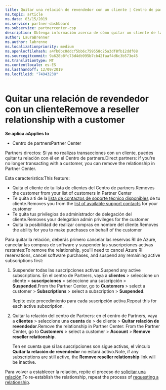 ```yaml
---
title: Quitar una relación de revendedor con un cliente | Centro de partners
ms.topic: article
ms.date: 03/15/2019
ms.service: partner-dashboard
ms.subservice: partnercenter-csp
description: Obtenga información acerca de cómo quitar un cliente de la lista de clientes, quitar sus propios privilegios de administrador delegado y dejar de realizar compras o ofrecer soporte técnico.
author: LauraBrenner
ms.author: labrenne
ms.localizationpriority: medium
ms.openlocfilehash: a4fb0bc0ddcf5bb6c759558c25a3df8fb12ddf08
ms.sourcegitcommit: 9a628b8fc73d4db995b7cb42faaf4d6c3b573e45
ms.translationtype: MT
ms.contentlocale: es-ES
ms.lasthandoff: 12/09/2019
ms.locfileid: "74943238"
---
```

# <a name="remove-a-reseller-relationship-with-a-customer"></a><span data-ttu-id="21f32-103">Quitar una relación de revendedor con un cliente</span><span class="sxs-lookup"><span data-stu-id="21f32-103">Remove a reseller relationship with a customer</span></span>

<span data-ttu-id="21f32-104">**Se aplica a**</span><span class="sxs-lookup"><span data-stu-id="21f32-104">**Applies to**</span></span>

-   <span data-ttu-id="21f32-105">Centro de partners</span><span class="sxs-lookup"><span data-stu-id="21f32-105">Partner Center</span></span>

<span data-ttu-id="21f32-106">Partners directos: Si ya no realizas transacciones con un cliente, puedes quitar tu relación con él en el Centro de partners.</span><span class="sxs-lookup"><span data-stu-id="21f32-106">Direct partners: if you're no longer transacting with a customer, you can remove the relationship in Partner Center.</span></span> 

<span data-ttu-id="21f32-107">Esta característica:</span><span class="sxs-lookup"><span data-stu-id="21f32-107">This feature:</span></span>
*  <span data-ttu-id="21f32-108">Quita el cliente de tu lista de clientes del Centro de partners.</span><span class="sxs-lookup"><span data-stu-id="21f32-108">Removes the customer from your list of customers in Partner Center</span></span>
*  <span data-ttu-id="21f32-109">Te quita a ti de la [lista de contactos de soporte técnico disponibles](assign-support-contacts.md) de tu cliente.</span><span class="sxs-lookup"><span data-stu-id="21f32-109">Removes you from the [list of available support contacts](assign-support-contacts.md) for your customer</span></span>
*  <span data-ttu-id="21f32-110">Te quita tus privilegios de administrador de delegación del cliente.</span><span class="sxs-lookup"><span data-stu-id="21f32-110">Removes your delegation admin privileges for the customer</span></span>
*  <span data-ttu-id="21f32-111">Quita la posibilidad de realizar compras en nombre del cliente.</span><span class="sxs-lookup"><span data-stu-id="21f32-111">Removes the ability for you to make purchases on behalf of the customer</span></span>

<span data-ttu-id="21f32-112">Para quitar la relación, deberás primero cancelar las reservas RI de Azure, cancelar las compras de software y suspender las suscripciones activas restantes:</span><span class="sxs-lookup"><span data-stu-id="21f32-112">To remove the relationship, you'll need to cancel Azure RI reservations, cancel software purchases, and suspend any remaining active subscriptions first:</span></span>
1. <span data-ttu-id="21f32-113">Suspender todas las suscripciones activas.</span><span class="sxs-lookup"><span data-stu-id="21f32-113">Suspend any active subscriptions.</span></span> <span data-ttu-id="21f32-114">En el centro de Partners, vaya a **clientes** > seleccione un cliente > **suscripciones** > seleccione una suscripción > **Suspended**.</span><span class="sxs-lookup"><span data-stu-id="21f32-114">From the Partner Center, go to **Customers** > select a customer > **Subscriptions** > select a subscription > **Suspended**.</span></span> 

   <span data-ttu-id="21f32-115">Repite este procedimiento para cada suscripción activa.</span><span class="sxs-lookup"><span data-stu-id="21f32-115">Repeat this for each active subscription.</span></span>

2. <span data-ttu-id="21f32-116">Quitar la relación del centro de Partners: en el centro de Partners, vaya a **clientes** > seleccione una **cuenta** de > de cliente > **Quitar relación de revendedor**.</span><span class="sxs-lookup"><span data-stu-id="21f32-116">Remove the relationship in Partner Center: From the Partner Center, go to **Customers** > select a customer > **Account** > **Remove reseller relationship**.</span></span>

   <span data-ttu-id="21f32-117">Ten en cuenta que si las suscripciones son sigue activas, el vínculo **Quitar la relación de revendedor** no estará activo.</span><span class="sxs-lookup"><span data-stu-id="21f32-117">Note, if any subscriptions are still active, the **Remove reseller relationship** link will be inactive.</span></span> 

<span data-ttu-id="21f32-118">Para volver a establecer la relación, repite el proceso de [solicitar una relación](request-a-relationship-with-a-customer.md).</span><span class="sxs-lookup"><span data-stu-id="21f32-118">To re-establish the relationship, repeat the process of [requesting a relationship](request-a-relationship-with-a-customer.md).</span></span>
